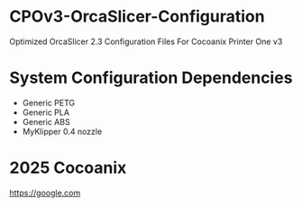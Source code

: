 # CPOv3-OrcaSlicer-Configuration
Optimized OrcaSlicer 2.3 Configuration Files For Cocoanix Printer One v3
# System Configuration Dependencies
- Generic PETG
- Generic PLA
- Generic ABS
- MyKlipper 0.4 nozzle
# 2025 Cocoanix
https://google.com
